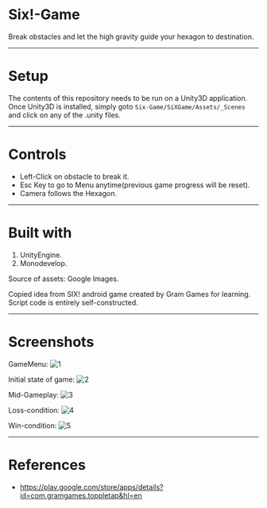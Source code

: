 # Six!-Game

Break obstacles and let the high gravity guide your hexagon to destination.

---
# Setup

The contents of this repository needs to be run on a Unity3D application.
Once Unity3D is installed, simply goto `Six-Game/SiXGame/Assets/_Scenes` and click on any of the .unity files.

---
# Controls

* Left-Click on obstacle to break it.
* Esc Key to go to Menu anytime(previous game progress will be reset).
* Camera follows the Hexagon.

---
# Built with 

1. UnityEngine.
2. Monodevelop.

Source of assets: Google Images.

Copied idea from SIX! android game created by Gram Games for learning. Script code is entirely self-constructed.

---
# Screenshots

GameMenu:
![1](https://user-images.githubusercontent.com/35230083/38217048-79394eb2-36ea-11e8-9755-687183fb56e3.png)

Initial state of game:
![2](https://user-images.githubusercontent.com/35230083/38217061-83071b4a-36ea-11e8-91c3-3bf06a9a127c.png)

Mid-Gameplay:
![3](https://user-images.githubusercontent.com/35230083/38217187-086c0f2a-36eb-11e8-8266-a8b0ddc78c07.png)

Loss-condition:
![4](https://user-images.githubusercontent.com/35230083/38217082-930e6b88-36ea-11e8-9337-0167fdbffd43.png)

Win-condition:
![5](https://user-images.githubusercontent.com/35230083/38217093-9a204856-36ea-11e8-8494-8b2a58eda7cb.png)

---
# References
* https://play.google.com/store/apps/details?id=com.gramgames.toppletap&hl=en
